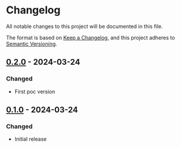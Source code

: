 # Changelog
All notable changes to this project will be documented in this file.

The format is based on [Keep a Changelog](https://keepachangelog.com/en/1.1.0/),
and this project adheres to [Semantic Versioning](https://semver.org/spec/v2.0.0.html).

## [0.2.0] - 2024-03-24
### Changed
- First poc version

## [0.1.0] - 2024-03-24
### Changed
- Initial release

[0.2.0]: https://github.com/Skycoder42/apple_fotos_xmp_fixup/compare/v0.1.0...v0.2.0
[0.1.0]: https://github.com/Skycoder42/apple_fotos_xmp_fixup/releases/tag/v0.1.0
